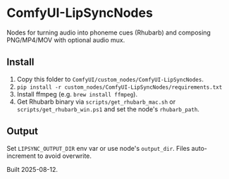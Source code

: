 # ComfyUI-LipSyncNodes

Nodes for turning audio into phoneme cues (Rhubarb) and composing PNG/MP4/MOV with optional audio mux.

## Install
1. Copy this folder to `ComfyUI/custom_nodes/ComfyUI-LipSyncNodes`.
2. `pip install -r custom_nodes/ComfyUI-LipSyncNodes/requirements.txt`
3. Install ffmpeg (e.g. `brew install ffmpeg`).
4. Get Rhubarb binary via `scripts/get_rhubarb_mac.sh` or `scripts/get_rhubarb_win.ps1` and set the node's `rhubarb_path`.

## Output
Set `LIPSYNC_OUTPUT_DIR` env var or use node's `output_dir`. Files auto-increment to avoid overwrite.

Built 2025-08-12.
